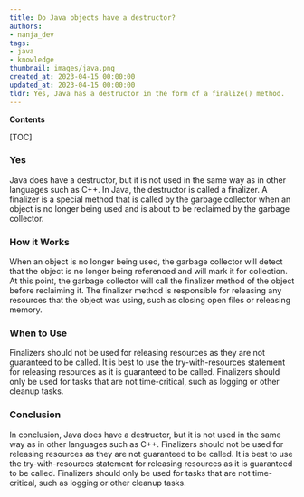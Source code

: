 ```yaml
---
title: Do Java objects have a destructor?
authors:
- nanja_dev
tags:
- java
- knowledge
thumbnail: images/java.png
created_at: 2023-04-15 00:00:00
updated_at: 2023-04-15 00:00:00
tldr: Yes, Java has a destructor in the form of a finalize() method.
---
```


**Contents**

[TOC]

### Yes

Java does have a destructor, but it is not used in the same way as in other languages such as C++. In Java, the destructor is called a finalizer. A finalizer is a special method that is called by the garbage collector when an object is no longer being used and is about to be reclaimed by the garbage collector.

### How it Works

When an object is no longer being used, the garbage collector will detect that the object is no longer being referenced and will mark it for collection. At this point, the garbage collector will call the finalizer method of the object before reclaiming it. The finalizer method is responsible for releasing any resources that the object was using, such as closing open files or releasing memory.

### When to Use

Finalizers should not be used for releasing resources as they are not guaranteed to be called. It is best to use the try-with-resources statement for releasing resources as it is guaranteed to be called. Finalizers should only be used for tasks that are not time-critical, such as logging or other cleanup tasks.

### Conclusion 

In conclusion, Java does have a destructor, but it is not used in the same way as in other languages such as C++. Finalizers should not be used for releasing resources as they are not guaranteed to be called. It is best to use the try-with-resources statement for releasing resources as it is guaranteed to be called. Finalizers should only be used for tasks that are not time-critical, such as logging or other cleanup tasks.

